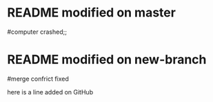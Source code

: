 # README modified on master

#computer crashed;;

# README modified on new-branch

#merge confrict fixed

here is a line added on GitHub
